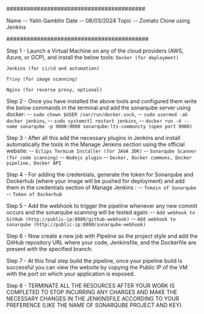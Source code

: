 #########################################

Name -- Yatin Gambhir
Date -- 08/03/2024
Topic -- Zomato Clone using Jenkins 

##########################################


Step 1  - Launch a Virtual Machine on any of the cloud providers (AWS, Azure, or GCP), and install the below tools:
`Docker (for deployment)`

`Jenkins (for ci/cd and automation)`

`Trivy (for image scanning)`

`Nginx (for reverse proxy, optional)`

Step 2 - Once you have installed the above tools and configured them write the below commands in the terminal and add the sonarqube server using docker:
-- `sudo chown $USER /var/run/docker.sock`,
-- `sudo usermod -aG docker jenkins`,
-- `sudo systemctl restart jenkins`,
-- `docker run -d --name sonarqube -p 9000:9000 sonarqube:lts-community (open port 9000)`

Step 3 - After all this add the necessary plugins in Jenkins and install automatically the tools in the Manage Jenkins section using the official website:
-- `Eclips Termium Installer (for JAVA JDK)`
-- `Sonarqube Scanner (for code scanning)`
-- `Nodejs plugin`
-- `Docker, Docker commons, Docker pipeline, Docker API`

Step 4 - For adding the credentials, generate the token for Sonarqube and Dockerhub (where your image will be pushed for deployment) and add them in the credentials section of Manage Jenkins :
-- `Tokein of Sonarqube`
-- `Token of Dockerhub`

Step 5 - Add the webhook to trigger the pipeline whenever any new commit occurs and the sonarqube scanning will be tested again:
-- `Add webhook to GitHub (http://public-ip:8080/github-webhook)`
-- `Add webhook to sonarqube (http://public-ip:8080/sonarqube-webhook)`

Step 6 - Now create a new job with Pipeline as the project style and add the GitHub repository URL where your code, Jenkinsfile, and the Dockerfile are present with the specified branch.

Step 7 - At this final step build the pipeline, once your pipeline build is successful you can view the website by copying the Public IP of the VM with the port on which your application is exposed.

Step 8 - TERMINATE ALL THE RESOURCES AFTER YOUR WORK IS COMPLETED TO STOP INCURRING ANY CHARGES AND MAKE THE NECESSARY CHANGES IN THE JENKINSFILE ACCORDING TO YOUR PREFERENCE (LIKE THE NAME OF SONARQUBE PROJECT AND KEY).

